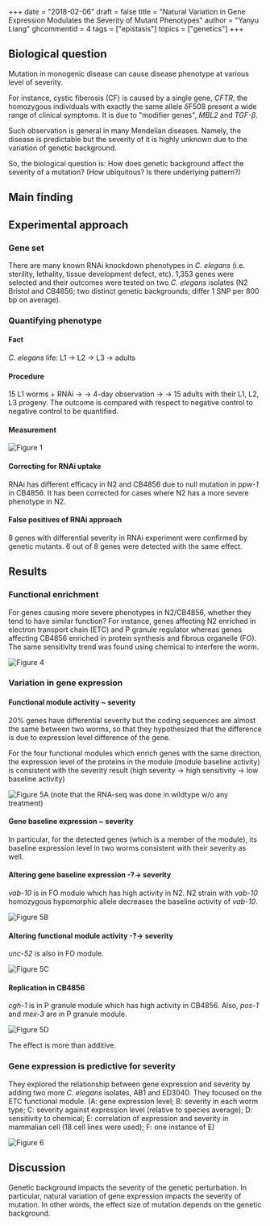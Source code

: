+++
date = "2018-02-06"
draft = false
title = "Natural Variation in Gene Expression Modulates the Severity of Mutant Phenotypes"
author = "Yanyu Liang"
ghcommentid = 4
tags = ["epistasis"]
topics = ["genetics"]
+++

## Biological question

Mutation in monogenic disease can cause disease phenotype at various level of severity.

For instance, cystic fiberosis (CF) is caused by a single gene, *CFTR*, the homozygous individuals with exactly the same allele $\delta$F508 present a wide range of clinical symptoms. It is due to "modifier genes", *MBL2* and *TGF-$\beta$*.

Such observation is general in many Mendelian diseases. Namely, the disease is predictable but the severity of it is highly unknown due to the variation of genetic background.

So, the biological question is: How does genetic background affect the severity of a mutation? (How ubiquitous? Is there underlying pattern?)

## Main finding

## Experimental approach

### Gene set

There are many known RNAi knockdown phenotypes in *C. elegans* (i.e. sterility, lethality, tissue development defect, etc). 1,353 genes were selected and their outcomes were tested on two *C. elegans* isolates (N2 Bristol and CB4856; two distinct genetic backgrounds; differ 1 SNP per 800 bp on average).

### Quantifying phenotype

#### Fact

*C. elegans* life: L1 -> L2 -> L3 -> adults

#### Procedure

15 L1 worms + RNAi -> -> 4-day observation -> -> 15 adults with their L1, L2, L3 progeny. The outcome is compared with respect to negative control to negative control to be quantified.

#### Measurement

![Figure 1](/victoria-2015-cell/fig1.png)

#### Correcting for RNAi uptake

RNAi has different efficacy in N2 and CB4856 due to null mutation in *ppw-1* in CB4856. It has been corrected for cases where N2 has a more severe phenotype in N2.

#### False positives of RNAi approach

8 genes with differential severity in RNAi experiment were confirmed by genetic mutants. 6 out of 8 genes were detected with the same effect.

## Results

### Functional enrichment

For genes causing more severe phenotypes in N2/CB4856, whether they tend to have similar function? For instance, genes affecting N2 enriched in electron transport chain (ETC) and P granule regulator whereas genes affecting CB4856 enriched in protein synthesis and fibrous organelle (FO). The same sensitivity trend was found using chemical to interfere the worm.

![Figure 4](/victoria-2015-cell/fig4.png)


### Variation in gene expression

#### Functional module activity ~ severity

20% genes have differential severity but the coding sequences are almost the same between two worms, so that they hypothesized that the difference is due to expression level difference of the gene.

For the four functional modules which enrich genes with the same direction, the expression level of the proteins in the module (module baseline activity) is consistent with the severity result (high severity -> high sensitivity -> low baseline activity)

![Figure 5A (note that the RNA-seq was done in wildtype w/o any treatment)](/victoria-2015-cell/fig5a.png)

#### Gene baseline expression ~ severity

In particular, for the detected genes (which is a member of the module), its baseline expression level in two worms consistent with their severity as well.

#### Altering gene baseline expression -?-> severity

*vab-10* is in FO module which has high activity in N2. N2 strain with *vab-10* homozygous hypomorphic allele decreases the baseline activity of *vab-10*.

![Figure 5B](/victoria-2015-cell/fig5b.png)

#### Altering functional module activity -?-> severity

*unc-52* is also in FO module.

![Figure 5C](/victoria-2015-cell/fig5c.png)

#### Replication in CB4856

*cgh-1* is in P granule module which has high activity in CB4856. Also, *pos-1* and *mex-3* are in P granule module.

![Figure 5D](/victoria-2015-cell/fig5d.png)

The effect is more than additive.

### Gene expression is predictive for severity

They explored the relationship between gene expression and severity by adding two more *C. elegans* isolates, AB1 and ED3040. They focused on the ETC functional module. (A: gene expression level; B: severity in each worm type; C: severity against expression level (relative to species average); D: sensitivity to chemical; E: correlation of expression and severity in mammalian cell (18 cell lines were used); F: one instance of E)

![Figure 6](/victoria-2015-cell/fig6.png)

## Discussion

Genetic background impacts the severity of the genetic perturbation. In particular, natural variation of gene expression impacts the severity of mutation. In other words, the effect size of mutation depends on the genetic background.
